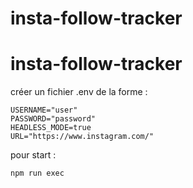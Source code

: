 # insta-follow-tracker

# insta-follow-tracker

créer un fichier .env de la forme :

    USERNAME="user"
    PASSWORD="password"
    HEADLESS_MODE=true
    URL="https://www.instagram.com/"

pour start :

    npm run exec
